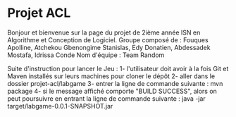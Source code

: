 # Projet ACL
Bonjour et bienvenue sur la page du projet de 2ième année ISN en Algorithme et Conception de Logiciel. 
Groupe composé de : 
Fouques Apolline, Atchekou Gbenongime Stanislas, Edy Donatien, Abdessadek Mostafa, Idrissa Conde
Nom d'équipe : Team Random


Suite d'instruction pour lancer le Jeu :
1- l'utilisateur doit avoir à la fois Git et Maven installés sur leurs machines pour cloner le dépôt
2- aller dans le dossier projet-acl/labgame
3- entrer la ligne de commande suivante : mvn package
4- si le message affiché comporte "BUILD SUCCESS", alors on peut poursuivre en entrant la ligne de commande suivante : java -jar target/labgame-0.0.1-SNAPSHOT.jar
